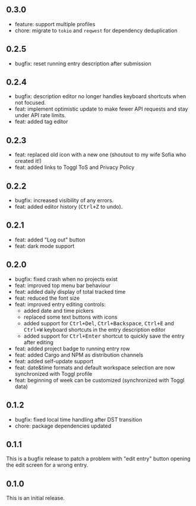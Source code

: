 ## 0.3.0

* feature: support multiple profiles
* chore: migrate to `tokio` and `reqwest` for dependency deduplication

## 0.2.5

* bugfix: reset running entry description after submission

## 0.2.4

* bugfix: description editor no longer handles keyboard shortcuts when not focused.
* feat: implement optimistic update to make fewer API requests and stay under API
  rate limits.
* feat: added tag editor

## 0.2.3

* feat: replaced old icon with a new one (shoutout to my wife Sofia who created
  it!)
* feat: added links to Toggl ToS and Privacy Policy

## 0.2.2

* bugfix: increased visibility of any errors.
* feat: added editor history (<kbd>Ctrl+Z</kbd> to undo).

## 0.2.1

* feat: added "Log out" button
* feat: dark mode support

## 0.2.0

* bugfix: fixed crash when no projects exist
* feat: improved top menu bar behaviour
* feat: added daily display of total tracked time
* feat: reduced the font size
* feat: improved entry editing controls:
	- added date and time pickers
	- replaced some text buttons with icons
	- added support for <kbd>Ctrl+Del</kbd>, <kbd>Ctrl+Backspace</kbd>,
	  <kbd>Ctrl+E</kbd> and <kbd>Ctrl+W</kbd> keyboard shortcuts in the entry
	  description editor
	- added support for <kbd>Ctrl+Enter</kbd> shortcut to quickly save the
	  entry after editing
* feat: added project badge to running entry row
* feat: added Cargo and NPM as distribution channels
* feat: added self-update support
* feat: date&time formats and default workspace selection are now synchronized
  with Toggl profile
* feat: beginning of week can be customized (synchronized with Toggl data)

## 0.1.2

* bugfix: fixed local time handling after DST transition
* chore: package dependencies updated

## 0.1.1

This is a bugfix release to patch a problem with "edit entry" button opening
the edit screen for a wrong entry.

## 0.1.0

This is an initial release.
